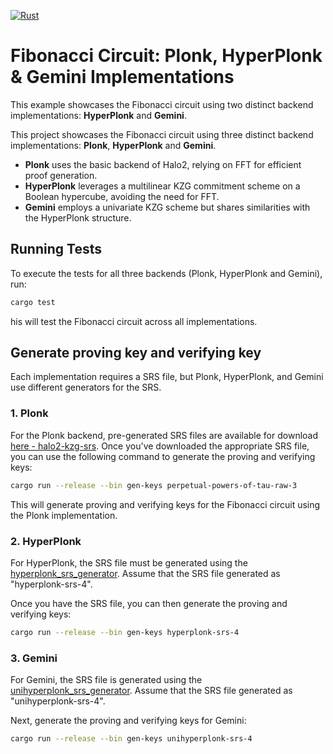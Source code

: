 [![Rust](https://github.com/sifnoc/plonkish-fibonacci-sample/actions/workflows/rust.yml/badge.svg)](https://github.com/sifnoc/plonkish-fibonacci-sample/actions/workflows/rust.yml)

# Fibonacci Circuit: Plonk, HyperPlonk & Gemini Implementations

This example showcases the Fibonacci circuit using two distinct backend implementations: **HyperPlonk** and **Gemini**.

This project showcases the Fibonacci circuit using three distinct backend implementations: **Plonk**, **HyperPlonk** and **Gemini**.

- **Plonk** uses the basic backend of Halo2, relying on FFT for efficient proof generation.
- **HyperPlonk** leverages a multilinear KZG commitment scheme on a Boolean hypercube, avoiding the need for FFT.
- **Gemini** employs a univariate KZG scheme but shares similarities with the HyperPlonk structure.

## Running Tests
To execute the tests for all three backends (Plonk, HyperPlonk and Gemini), run:

```bash
cargo test
```

his will test the Fibonacci circuit across all implementations.

## Generate proving key and verifying key

Each implementation requires a SRS file, but Plonk, HyperPlonk, and Gemini use different generators for the SRS.

### 1. Plonk
For the Plonk backend, pre-generated SRS files are available for download [here - halo2-kzg-srs](https://github.com/han0110/halo2-kzg-srs?tab=readme-ov-file#download-the-converted-srs). Once you've downloaded the appropriate SRS file, you can use the following command to generate the proving and verifying keys:

```bash
cargo run --release --bin gen-keys perpetual-powers-of-tau-raw-3
```

This will generate proving and verifying keys for the Fibonacci circuit using the Plonk implementation.

### 2. HyperPlonk

For HyperPlonk, the SRS file must be generated using the [hyperplonk_srs_generator](https://github.com/sifnoc/plonkish/blob/setup_custom/plonkish_backend/bin/hyperplonk_srs_generator.rs). Assume that the SRS file generated as "hyperplonk-srs-4".

Once you have the SRS file, you can then generate the proving and verifying keys:

```bash
cargo run --release --bin gen-keys hyperplonk-srs-4
```

### 3. Gemini
For Gemini, the SRS file is generated using the [unihyperplonk_srs_generator](https://github.com/sifnoc/plonkish/blob/setup_custom/plonkish_backend/bin/unihyperplonk_srs_generator.rs). Assume that the SRS file generated as "unihyperplonk-srs-4".

Next, generate the proving and verifying keys for Gemini:

```bash
cargo run --release --bin gen-keys unihyperplonk-srs-4
```

